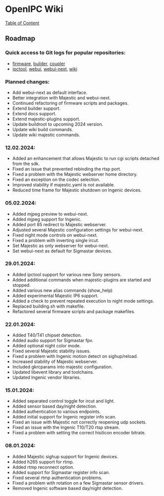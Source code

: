 # OpenIPC Wiki
[Table of Content](../README.md)

Roadmap
-------

### Quick access to Git logs for popular repositories:

- [firmware](https://github.com/OpenIPC/firmware/commits/master), [builder](https://github.com/OpenIPC/builder/commits/master), [coupler](https://github.com/OpenIPC/coupler/commits/main)
- [ipctool](https://github.com/OpenIPC/ipctool/commits/master), [webui](https://github.com/OpenIPC/webui/commits/master), [webui-next](https://github.com/OpenIPC/webui-next/commits/master), [wiki](https://github.com/OpenIPC/wiki/commits/master)

### Planned changes:

- Add webui-next as default interface.
- Better integration with Majestic and webui-next.
- Continued refactoring of firmware scripts and packages.
- Extend builder support.
- Extend docs support.
- Extend majestic-plugins support.
- Update buildroot to upcoming 2024 version.
- Update wiki build commands.
- Update wiki majestic commands.

### 12.02.2024:
- Added an enhancement that allows Majestic to run cgi scripts detached from the sdk.
- Fixed an issue that prevented rebinding the rtsp port.
- Fixed a problem with the Majestic webserver home directory.
- Fixed an exception on the codec selection.
- Improved stability if majestic.yaml is not available.
- Reduced time frame for Majestic shutdown on Ingenic devices.

### 05.02.2024:
- Added mjpeg preview to webui-next.
- Added mjpeg support for Ingenic.
- Added port 85 redirect to Majestic webserver.
- Adjusted several Majestic configuration settings for webui-next.
- Fixed night mode controls on webui-next.
- Fixed a problem with inverting single ircut.
- Set Majestic as only webserver for webui-next.
- Set webui-next as default for Sigmastar devices.

### 29.01.2024:
- Added ipctool support for various new Sony sensors.
- Added additional commands when majestic-plugins are started and stopped.
- Added various new alias commands (show_help)
- Added experimental Majestic IP6 support.
- Added a check to prevent repeated execution to night mode settings.
- Replaced building.sh with makefile.
- Refactored several firmware scripts and package makefiles.

### 22.01.2024:
- Added T40/T41 chipset detection.
- Added audio support for Sigmastar fpv.
- Added optional night color mode.
- Fixed several Majestic stability issues.
- Fixed a problem with Ingenic motion detect on sighup/reload.
- Increased stability of Majestic webserver.
- Included gkrcparams into majestic configuration.
- Updated libevent library and toolchains.
- Updated Ingenic vendor libraries.

### 15.01.2024:
- Added separated control toggle for ircut and light.
- Added sensor based day/night detection.
- Added authentication to various endpoints.
- Added initial support for Ingenic register info scan.
- Fixed an issue with Majestic not correctly reopening udp sockets.
- Fixed an issue with the Ingenic T10/T20 rtsp stream.
- Fixed a problem with setting the correct hisilicon encoder bitrate.

### 08.01.2024:
- Added Majestic sighup support for Ingenic devices.
- Added h265 support for rtmp.
- Added rtmp reconnect option.
- Added support for Sigmastar register info scan.
- Fixed several rtmp authentication problems.
- Fixed a problem with rotation on a few Sigmastar sensor drivers.
- Removed Ingenic software based day/night detection.
